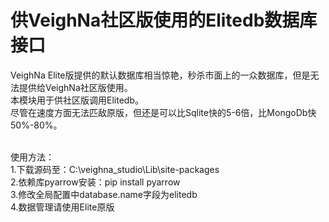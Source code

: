 # 供VeighNa社区版使用的Elitedb数据库接口
VeighNa Elite版提供的默认数据库相当惊艳，秒杀市面上的一众数据库，但是无法提供给VeighNa社区版使用。<br />
本模块用于供社区版调用Elitedb。<br />
尽管在速度方面无法匹敌原版，但还是可以比Sqlite快的5-6倍，比MongoDb快50%-80%。<br /><br />

使用方法：<br />
1.下载源码至：C:\veighna_studio\Lib\site-packages<br />
2.依赖库pyarrow安装：pip install pyarrow<br />
3.修改全局配置中database.name字段为elitedb<br />
4.数据管理请使用Elite原版<br /><br />
